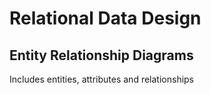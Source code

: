 # Relational Data Design

## Entity Relationship Diagrams

Includes entities, attributes and relationships

